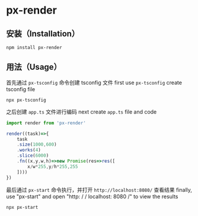 # px-render

## 安装（Installation）

    npm install px-render 

## 用法（Usage）

首先通过 `px-tsconfig` 命令创建 tsconfig 文件
first use `px-tsconfig` create tsconfig file

    npx px-tsconfig

之后创建 `app.ts` 文件进行编码
next create `app.ts` file and code

```javascript
import render from 'px-render'

render((task)=>{
    task
    .size(1000,600)
    .works(4)
    .slice(6000)
    .fn((x,y,w,h)=>new Promise(res=>res([
        x/w*255,y/h*255,255
    ])))
})
```

最后通过 `px-start` 命令执行，并打开 `http://localhost:8080/` 查看结果
finally, use "px-start" and open "http: / / localhost: 8080 /" to view the results

    npx px-start
